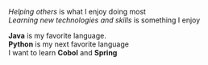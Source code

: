 *Helping others* is what I enjoy doing most <br>
_Learning new technologies and skills_ is something I enjoy

**Java** is my favorite language. <br>
__Python__ is my next favorite language <br>
I want to learn **Cobol** and **Spring**
